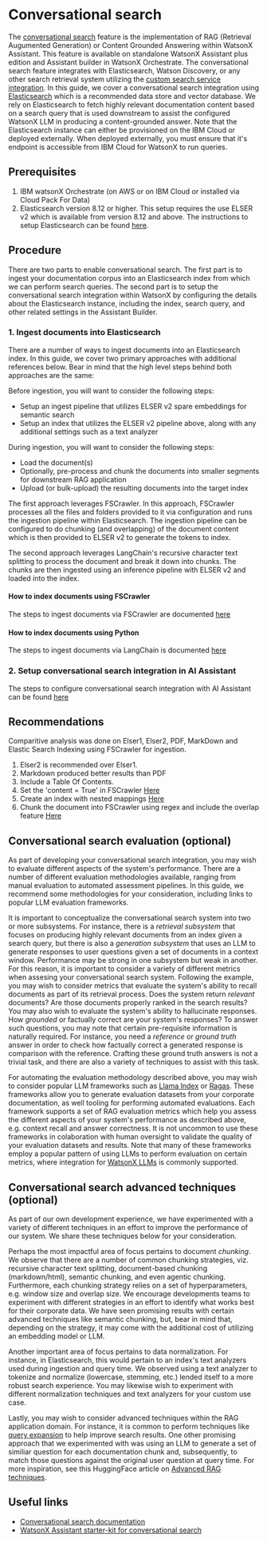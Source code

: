 # Conversational search

The [conversational search](https://cloud.ibm.com/docs/watson-assistant?topic=watson-assistant-search-overview) feature is the implementation of RAG (Retrieval Augumented Generation) or Content Grounded Answering within WatsonX Assistant. This feature is available on standalone WatsonX Assistant plus edition and Assistant builder in WatsonX Orchestrate. The conversational search feature integrates with Elasticsearch, Watson Discovery, or any other search retrieval system utilizing the [custom search service integration](https://cloud.ibm.com/docs/watson-assistant?topic=watson-assistant-search-overview#custom-service-integration-overview). In this guide, we cover a conversational search integration using [Elasticsearch](https://www.elastic.co/elasticsearch) which is a recommended data store and vector database. We rely on Elasticsearch to fetch highly relevant documentation content based on a search query that is used downstream to assist the configured WatsonX LLM in producing a content-grounded answer. Note that the Elasticsearch instance can either be provisioned on the IBM Cloud or deployed externally. When deployed externally, you must ensure that it's endpoint is accessible from IBM Cloud for WatsonX to run queries.

## Prerequisites

1. IBM watsonX Orchestrate (on AWS or on IBM Cloud or installed via Cloud Pack For Data)
2. Elasticsearch version 8.12 or higher. This setup requires the use ELSER v2 which is available from version 8.12 and above. The instructions to setup Elasticsearch can be found [here](https://github.com/watson-developer-cloud/assistant-toolkit/blob/master/integrations/extensions/docs/elasticsearch-install-and-setup/ICD_Elasticsearch_install_and_setup.md).

## Procedure

There are two parts to enable conversational search. The first part is to ingest your documentation corpus into an Elasticsearch index from which we can perform search queries. The second part is to setup the conversational search integration within WatsonX by configuring the details about the Elasticsearch instance, including the index, search query, and other related settings in the Assistant Builder.

### 1. Ingest documents into Elasticsearch

There are a number of ways to ingest documents into an Elasticsearch index. In this guide, we cover two primary approaches with additional references below. Bear in mind that the high level steps behind both approaches are the same:

Before ingestion, you will want to consider the following steps:
- Setup an ingest pipeline that utilizes ELSER v2 spare embeddings for semantic search
- Setup an index that utilizes the ELSER v2 pipeline above, along with any additional settings such as a text analyzer

During ingestion, you will want to consider the following steps:
- Load the document(s)
- Optionally, pre-process and chunk the documents into smaller segments for downstream RAG application
- Upload (or bulk-upload) the resulting documents into the target index

The first approach leverages FSCrawler. In this approach, FSCrawler processes all the files and folders provided to it via configuration and runs the ingestion pipeline within Elasticsearch. The ingestion pipeline can be configured to do chunking (and overlapping) of the document content which is then provided to ELSER v2 to generate the tokens to index.

The second approach leverages LangChain's recursive character text splitting to process the document and break it down into chunks. The chunks are then ingested using an inference pipeline with ELSER v2 and loaded into the index.

#### How to index documents using FSCrawler

The steps to ingest documents via FSCrawler are documented [here](https://github.com/watson-developer-cloud/assistant-toolkit/blob/master/integrations/extensions/docs/elasticsearch-install-and-setup/how_to_index_pdf_and_office_documents_elasticsearch.md)

#### How to index documents using Python

The steps to ingest documents via LangChain is documented [here](https://github.com/watson-developer-cloud/assistant-toolkit/blob/master/integrations/extensions/docs/elasticsearch-install-and-setup/python-document-ingestion/README.md)

### 2. Setup conversational search integration in AI Assistant

The steps to configure conversational search integration with AI Assistant can be found [here](https://cloud.ibm.com/docs/watson-assistant?topic=watson-assistant-search-elasticsearch-add)


## Recommendations
Comparitive analysis was done on Elser1, Elser2, PDF, MarkDown and Elastic Search Indexing using FSCrawler for ingestion. 


1. Elser2 is recommended over Elser1. 
2. Markdown produced better results than PDF
3. Include a Table Of Contents. 
4. Set  the 'content = True' in FSCrawler [Here](https://fscrawler.readthedocs.io/en/latest/admin/fs/local-fs.html#ignore-content)
5. Create an index with nested mappings [Here](https://github.com/watson-developer-cloud/assistant-toolkit/blob/master/integrations/extensions/docs/elasticsearch-install-and-setup/how_to_index_pdf_and_office_documents_elasticsearch.md#step-2-create-an-index-with-a-nested-mapping-for-storing-chunked-text-and-tokens)
4. Chunk the document into FSCrawler using regex and include the overlap feature [Here](https://github.com/watson-developer-cloud/assistant-toolkit/blob/master/integrations/extensions/docs/elasticsearch-install-and-setup/how_to_index_pdf_and_office_documents_elasticsearch.md#step-2-create-an-index-with-a-nested-mapping-for-storing-chunked-text-and-tokens)


## Conversational search evaluation (optional)

As part of developing your conversational search integration, you may wish to evaluate different aspects of the system's performance. There are a number of different evaluation methodologies available, ranging from manual evaluation to automated assessment pipelines. In this guide, we recommend some methodologies for your consideration, including links to popular LLM evaluation frameworks.

It is important to conceptualize the conversational search system into two or more subsystems. For instance, there is a _retrieval subsystem_ that focuses on producing highly relevant documents from an index given a search query, but there is also a _generation subsystem_ that uses an LLM to generate responses to user questions given a set of documents in a context window. Performance may be strong in one subsystem but weak in another. For this reason, it is important to consider a variety of different metrics when assesing your conversational search system. Following the example, you may wish to consider metrics that evaluate the system's ability to recall documents as part of its retrieval process. Does the system return _relevant_ documents? Are those documents properly ranked in the search results? You may also wish to evaluate the system's ability to hallucinate responses. How _grounded_ or factually correct are your system's responses? To answer such questions, you may note that certain pre-requisite information is naturally required. For instance, you need a _reference_ or _ground truth_ answer in order to check how factually correct a generated response is comparison with the reference. Crafting these ground truth answers is not a trivial task, and there are also a variety of techniques to assist with this task.

For automating the evaluation methodology described above, you may wish to consider popular LLM frameworks such as [Llama Index](https://www.llamaindex.ai/) or [Ragas](https://docs.ragas.io/en/latest/getstarted/index.html). These frameworks allow you to generate evaluation datasets from your corporate documentation, as well tooling for performing automated evaluations. Each framework supports a set of RAG evaluation metrics which help you assess the different aspects of your system's performance as described above, e.g. context recall and answer correctness. It is not uncommon to use these frameworks in colaboration with human oversight to validate the quality of your evaluation datasets and results. Note that many of these frameworks employ a popular pattern of using LLMs to perform evaluation on certain metrics, where integration for [WatsonX LLMs](https://www.ibm.com/products/watsonx-ai) is commonly supported.

## Conversational search advanced techniques (optional)

As part of our own development experience, we have experimented with a variety of different techniques in an effort to improve the performance of our system. We share these techniques below for your consideration.

Perhaps the most impactful area of focus pertains to document _chunking_. We observe that there are a number of common chunking strategies, viz. recursive character text splitting, document-based chunking (markdown/html), semantic chunking, and even agentic chunking. Furthermore, each chunking strategy relies on a set of hyperparameters, e.g. window size and overlap size. We encourage developments teams to experiment with different strategies in an effort to identify what works best for their corporate data. We have seen promising results with certain advanced techniques like semantic chunking, but, bear in mind that, depending on the strategy, it may come with the additional cost of utilizing an embedding model or LLM.

Another important area of focus pertains to data normalization. For instance, in Elasticsearch, this would pertain to an index's text analyzers used during ingestion and query time. We observed using a text analyzer to tokenize and normalize (lowercase, stemming, etc.) lended itself to a more robust search experience. You may likewise wish to experiment with different normalization techniques and text analyzers for your custom use case.

Lastly, you may wish to consider advanced techniques within the RAG application domain. For instance, it is common to perform techniques like [query expansion](https://arxiv.org/pdf/2305.03653) to help improve search results. One other promising approach that we experimented with was using an LLM to generate a set of similiar question for each documentation chunk and, subsequently, to match those questions against the original user question at query time. For more inspiration, see this HuggingFace article on [Advanced RAG techniques](https://huggingface.co/learn/cookbook/en/advanced_rag).


## Useful links

- [Conversational search documentation](https://cloud.ibm.com/docs/watson-assistant?topic=watson-assistant-conversational-search)
- [WatsonX Assistant starter-kit for conversational search](https://github.com/watson-developer-cloud/assistant-toolkit/tree/master/integrations/extensions/starter-kits/language-model-conversational-search)
